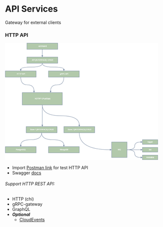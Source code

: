 # API Services

Gateway for external clients

### HTTP API

![architecture.json](./docs/API.png)

+ Import [Postman link](./docs/postman/shortlink.postman_collection.json) for
  test HTTP API
+ Swagger [docs](https://shortlink-org.gitlab.io/shortlink)

###### Support HTTP REST API:

- HTTP (chi)
- gRPC-gateway
- GraphQL
- ***Optional***
    - [CloudEvents](https://cloudevents.io/)
